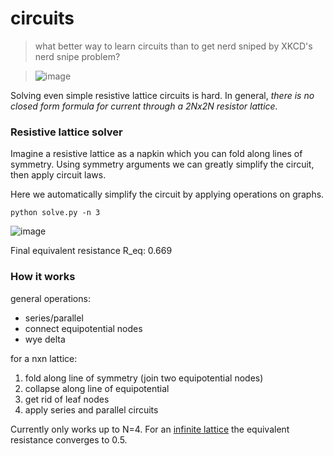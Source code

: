 # circuits

> what better way to learn circuits than to get nerd sniped by XKCD's nerd snipe problem?

> ![image](https://github.com/user-attachments/assets/37f2ed65-71ee-4c08-8e68-6171ecd42f8e)

Solving even simple resistive lattice circuits is hard. In general, _there is no closed form formula for current through a 2Nx2N resistor lattice._

### Resistive lattice solver

Imagine a resistive lattice as a napkin which you can fold along lines of symmetry. Using symmetry arguments we can greatly simplify the circuit, then apply circuit laws.

Here we automatically simplify the circuit by applying operations on graphs.

`python solve.py -n 3`

![image](https://github.com/user-attachments/assets/5b605ede-af89-44f7-bf5a-b9a623e536cf)

Final equivalent resistance R_eq: 0.669

### How it works

general operations:

- series/parallel
- connect equipotential nodes
- wye delta

for a nxn lattice:

1. fold along line of symmetry (join two equipotential nodes)
2. collapse along line of equipotential
3. get rid of leaf nodes
4. apply series and parallel circuits

Currently only works up to N=4. For an [infinite lattice](https://arxiv.org/pdf/cond-mat/9909120) the equivalent resistance converges to 0.5.
